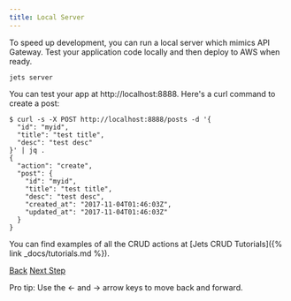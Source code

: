 ```yaml
---
title: Local Server
---
```


To speed up development, you can run a local server which mimics API Gateway. Test your application code locally and then deploy to AWS when ready.

    jets server

You can test your app at http://localhost:8888. Here's a curl command to create a post:

    $ curl -s -X POST http://localhost:8888/posts -d '{
      "id": "myid",
      "title": "test title",
      "desc": "test desc"
    }' | jq .
    {
      "action": "create",
      "post": {
        "id": "myid",
        "title": "test title",
        "desc": "test desc",
        "created_at": "2017-11-04T01:46:03Z",
        "updated_at": "2017-11-04T01:46:03Z"
      }
    }

You can find examples of all the CRUD actions at [Jets CRUD Tutorials]({% link _docs/tutorials.md %}).

<a id="prev" class="btn btn-basic" href="{% link _docs/structure.md %}">Back</a>
<a id="next" class="btn btn-primary" href="{% link _docs/repl-console.md %}">Next Step</a>
<p class="keyboard-tip">Pro tip: Use the <- and -> arrow keys to move back and forward.</p>
